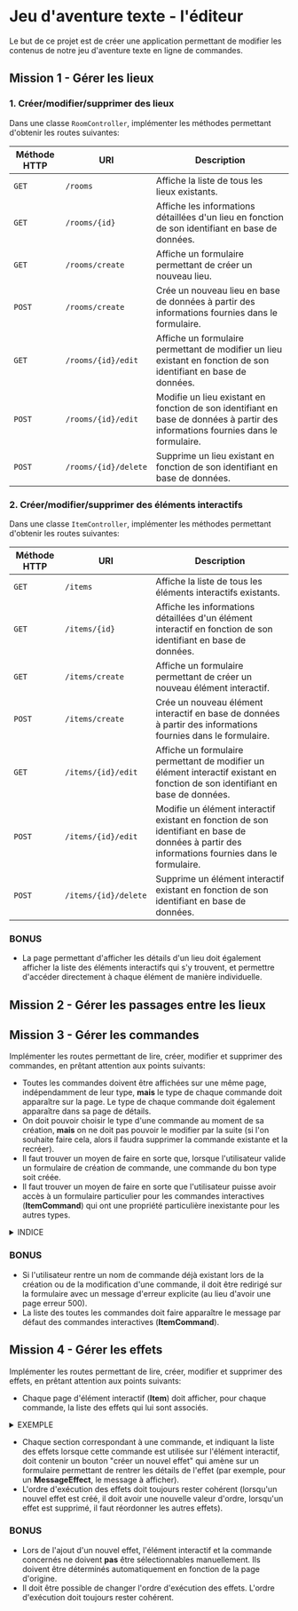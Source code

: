 # Jeu d'aventure texte - l'éditeur

Le but de ce projet est de créer une application permettant de modifier les contenus de notre jeu d'aventure texte en ligne de commandes.

## Mission 1 - Gérer les lieux

### 1. Créer/modifier/supprimer des lieux

Dans une classe `RoomController`, implémenter les méthodes permettant d'obtenir les routes suivantes:

| Méthode HTTP | URI | Description |
|---|---|---|
| `GET` | `/rooms` | Affiche la liste de tous les lieux existants. |
| `GET` | `/rooms/{id}` | Affiche les informations détaillées d'un lieu en fonction de son identifiant en base de données. |
| `GET` | `/rooms/create` | Affiche un formulaire permettant de créer un nouveau lieu. |
| `POST` | `/rooms/create` | Crée un nouveau lieu en base de données à partir des informations fournies dans le formulaire. |
| `GET` | `/rooms/{id}/edit` | Affiche un formulaire permettant de modifier un lieu existant en fonction de son identifiant en base de données. |
| `POST` | `/rooms/{id}/edit` | Modifie un lieu existant en fonction de son identifiant en base de données à partir des informations fournies dans le formulaire. |
| `POST` | `/rooms/{id}/delete` | Supprime un lieu existant en fonction de son identifiant en base de données. |

### 2. Créer/modifier/supprimer des éléments interactifs

Dans une classe `ItemController`, implémenter les méthodes permettant d'obtenir les routes suivantes:

| Méthode HTTP | URI | Description |
|---|---|---|
| `GET` | `/items` | Affiche la liste de tous les éléments interactifs existants. |
| `GET` | `/items/{id}` | Affiche les informations détaillées d'un élément interactif en fonction de son identifiant en base de données. |
| `GET` | `/items/create` | Affiche un formulaire permettant de créer un nouveau élément interactif. |
| `POST` | `/items/create` | Crée un nouveau élément interactif en base de données à partir des informations fournies dans le formulaire. |
| `GET` | `/items/{id}/edit` | Affiche un formulaire permettant de modifier un élément interactif existant en fonction de son identifiant en base de données. |
| `POST` | `/items/{id}/edit` | Modifie un élément interactif existant en fonction de son identifiant en base de données à partir des informations fournies dans le formulaire. |
| `POST` | `/items/{id}/delete` | Supprime un élément interactif existant en fonction de son identifiant en base de données. |

### BONUS

- La page permettant d'afficher les détails d'un lieu doit également afficher la liste des éléments interactifs qui s'y trouvent, et permettre d'accéder directement à chaque élément de manière individuelle.

## Mission 2 - Gérer les passages entre les lieux

<!-- TODO -->

## Mission 3 - Gérer les commandes

Implémenter les routes permettant de lire, créer, modifier et supprimer des commandes, en prêtant attention aux points suivants:

- Toutes les commandes doivent être affichées sur une même page, indépendamment de leur type, **mais** le type de chaque commande doit apparaître sur la page. Le type de chaque commande doit également apparaître dans sa page de détails.
- On doit pouvoir choisir le type d'une commande au moment de sa création, **mais** on ne doit pas pouvoir le modifier par la suite (si l'on souhaite faire cela, alors il faudra supprimer la commande existante et la recréer).
- Il faut trouver un moyen de faire en sorte que, lorsque l'utilisateur valide un formulaire de création de commande, une commande du bon type soit créée.
- Il faut trouver un moyen de faire en sorte que l'utilisateur puisse avoir accès à un formulaire particulier pour les commandes interactives (**ItemCommand**) qui ont une propriété particulière inexistante pour les autres types.

<details>
<summary>INDICE</summary>

[Afficher le nom d'une classe avec Thymeleaf](https://stackoverflow.com/questions/58052326/how-to-get-an-entity-class-name-with-thymeleaf-spring-mvc-in-html-page)
</details>

### BONUS

- Si l'utilisateur rentre un nom de commande déjà existant lors de la création ou de la modification d'une commande, il doit être redirigé sur la formulaire avec un message d'erreur explicite (au lieu d'avoir une page erreur 500).
- La liste des toutes les commandes doit faire apparaître le message par défaut des commandes interactives (**ItemCommand**).

## Mission 4 - Gérer les effets

Implémenter les routes permettant de lire, créer, modifier et supprimer des effets, en prêtant attention aux points suivants:

- Chaque page d'élément interactif (**Item**) doit afficher, pour chaque commande, la liste des effets qui lui sont associés.

<details>
<summary>EXEMPLE</summary>

# Item #8

- **Name:** lift
- **Room:** [bedroom]()
- **Visible:** Yes

## Effects

### On command "use"

| # | Type | Arguments | Edit | Delete |
|---|---|---|---|---|
| 5 | Message | "You call the lift." | [Edit]() | [Delete]() |
| 6 | Change Room | [attic]() | [Edit]() | [Delete]() |

### On command "open"

> No programmed effects.

### On command "talk to"

> No programmed effects.

### On command "pick up"

> No programmed effects.

</details>

- Chaque section correspondant à une commande, et indiquant la liste des effets lorsque cette commande est utilisée sur l'élément interactif, doit contenir un bouton "créer un nouvel effet" qui amène sur un formulaire permettant de rentrer les détails de l'effet (par exemple, pour un **MessageEffect**, le message à afficher).
- L'ordre d'exécution des effets doit toujours rester cohérent (lorsqu'un nouvel effet est créé, il doit avoir une nouvelle valeur d'ordre, lorsqu'un effet est supprimé, il faut réordonner les autres effets).

### BONUS

- Lors de l'ajout d'un nouvel effet, l'élément interactif et la commande concernés ne doivent **pas** être sélectionnables manuellement. Ils doivent être déterminés automatiquement en fonction de la page d'origine.
- Il doit être possible de changer l'ordre d'exécution des effets. L'ordre d'exécution doit toujours rester cohérent.
